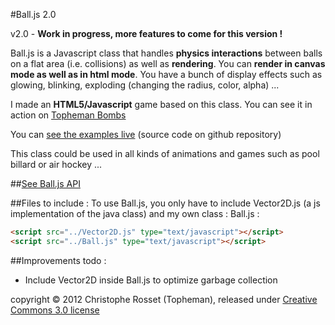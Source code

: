 #Ball.js 2.0

v2.0 - **Work in progress, more features to come for this version !**

Ball.js is a Javascript class that handles **physics interactions** between balls on a flat area (i.e. collisions) as well as **rendering**.
You can **render in canvas mode as well as in html mode**.
You have a bunch of display effects such as glowing, blinking, exploding (changing the radius, color, alpha) ...

I made an **HTML5/Javascript** game based on this class. You can see it in action on [Topheman Bombs](http://bombs.topheman.com)

You can [see the examples live](http://labs.topheman.com/Ball) (source code on github repository)

This class could be used in all kinds of animations and games such as pool billard or air hockey ...

##[See Ball.js API](https://github.com/topheman/Ball.js/blob/master/Wiki.md)

##Files to include :
To use Ball.js, you only have to include Vector2D.js (a js implementation of the java class) and my own class : Ball.js :

```html
<script src="../Vector2D.js" type="text/javascript"></script>
<script src="../Ball.js" type="text/javascript"></script>
```

##Improvements todo :

* Include Vector2D inside Ball.js to optimize garbage collection

copyright © 2012 Christophe Rosset (Topheman), released under [Creative Commons 3.0 license](http://creativecommons.org/licenses/by-sa/3.0/)